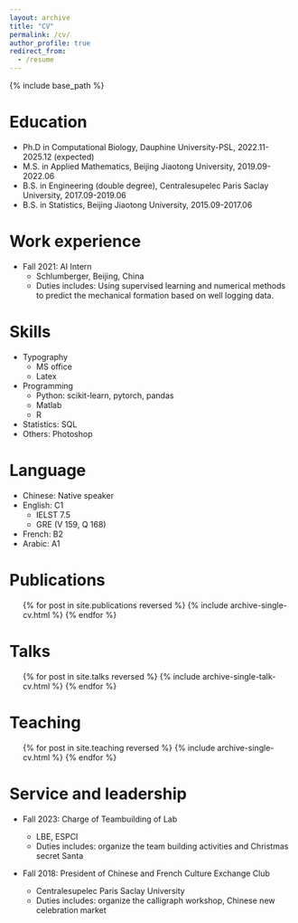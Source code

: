 ```yaml
---
layout: archive
title: "CV"
permalink: /cv/
author_profile: true
redirect_from:
  - /resume
---
```


{% include base_path %}

Education
======
* Ph.D in Computational Biology, Dauphine University-PSL, 2022.11-2025.12 (expected)
* M.S. in Applied Mathematics, Beijing Jiaotong University, 2019.09-2022.06
* B.S. in Engineering (double degree), Centralesupelec Paris Saclay University, 2017.09-2019.06
* B.S. in Statistics, Beijing Jiaotong University, 2015.09-2017.06

Work experience
======
* Fall 2021: AI Intern
  * Schlumberger, Beijing, China
  * Duties includes: Using supervised learning and numerical methods to predict the mechanical formation based on well logging data.   

  
Skills
======
* Typography
  * MS office
  * Latex 
* Programming
  * Python: scikit-learn, pytorch, pandas
  * Matlab
  * R
* Statistics: SQL
* Others: Photoshop 

Language
======
* Chinese: Native speaker 
* English: C1
  * IELST 7.5
  * GRE (V 159, Q 168)
* French: B2
* Arabic: A1


Publications
======
  <ul>{% for post in site.publications reversed %}
    {% include archive-single-cv.html %}
  {% endfor %}</ul>
  
Talks
======
  <ul>{% for post in site.talks reversed %}
    {% include archive-single-talk-cv.html  %}
  {% endfor %}</ul>
  
Teaching
======
  <ul>{% for post in site.teaching reversed %}
    {% include archive-single-cv.html %}
  {% endfor %}</ul>
  
Service and leadership
======
* Fall 2023: Charge of Teambuilding of Lab 
  * LBE, ESPCI 
  * Duties includes: organize the team building activities and Christmas secret Santa

* Fall 2018: President of Chinese and French Culture Exchange Club 
  * Centralesupelec Paris Saclay University
  * Duties includes: organize the calligraph workshop, Chinese new celebration market
  
